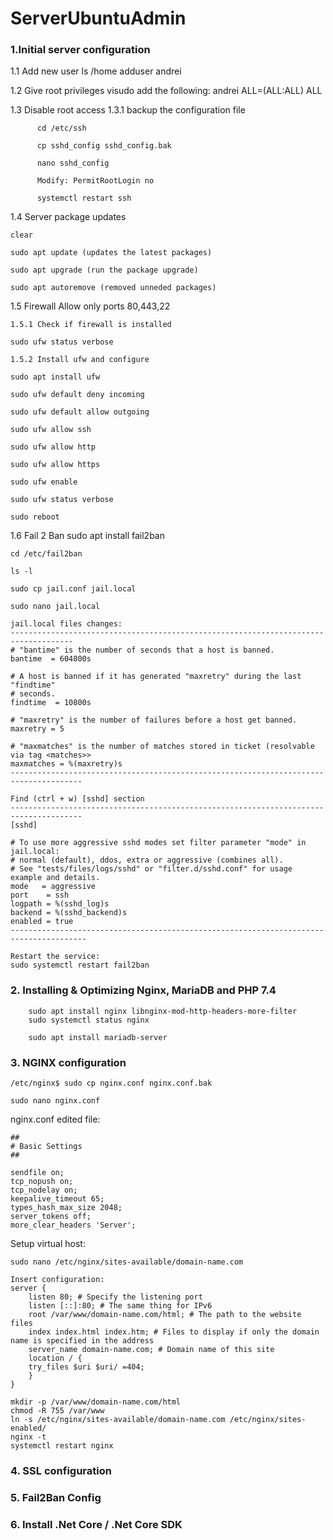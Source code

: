 # ServerUbuntuAdmin

### 1.Initial server configuration
1.1 Add new user
    ls /home
    adduser andrei

1.2 Give root privileges
    visudo
    add the following: andrei ALL=(ALL:ALL) ALL
  
1.3 Disable root access
    1.3.1 backup the configuration file
          
          cd /etc/ssh
          
          cp sshd_config sshd_config.bak
          
          nano sshd_config
          
          Modify: PermitRootLogin no
          
          systemctl restart ssh

1.4 Server package updates
    
    clear
    
    sudo apt update (updates the latest packages)
    
    sudo apt upgrade (run the package upgrade)
    
    sudo apt autoremove (removed unneded packages)
    
1.5 Firewall
    Allow only ports 80,443,22
    
    1.5.1 Check if firewall is installed
    
    sudo ufw status verbose
    
    1.5.2 Install ufw and configure
    
    sudo apt install ufw
    
    sudo ufw default deny incoming
    
    sudo ufw default allow outgoing
    
    sudo ufw allow ssh
    
    sudo ufw allow http
    
    sudo ufw allow https
    
    sudo ufw enable
    
    sudo ufw status verbose
    
    sudo reboot
    
1.6 Fail 2 Ban
    sudo apt install fail2ban
    
    cd /etc/fail2ban
    
    ls -l
    
    sudo cp jail.conf jail.local
    
    sudo nano jail.local
    
    jail.local files changes:
    ------------------------------------------------------------------------------------
    # "bantime" is the number of seconds that a host is banned.
    bantime  = 604800s

    # A host is banned if it has generated "maxretry" during the last "findtime"
    # seconds.
    findtime  = 10800s

    # "maxretry" is the number of failures before a host get banned.
    maxretry = 5

    # "maxmatches" is the number of matches stored in ticket (resolvable via tag <matches>>
    maxmatches = %(maxretry)s
    --------------------------------------------------------------------------------------
    
    Find (ctrl + w) [sshd] section
    --------------------------------------------------------------------------------------
    [sshd]

    # To use more aggressive sshd modes set filter parameter "mode" in jail.local:
    # normal (default), ddos, extra or aggressive (combines all).
    # See "tests/files/logs/sshd" or "filter.d/sshd.conf" for usage example and details.
    mode   = aggressive
    port    = ssh
    logpath = %(sshd_log)s
    backend = %(sshd_backend)s
    enabled = true
    ---------------------------------------------------------------------------------------

    Restart the service:
    sudo systemctl restart fail2ban

### 2. Installing & Optimizing Nginx, MariaDB and PHP 7.4

        sudo apt install nginx libnginx-mod-http-headers-more-filter
        sudo systemctl status nginx
        
        sudo apt install mariadb-server

### 3. NGINX configuration

    /etc/nginx$ sudo cp nginx.conf nginx.conf.bak
    
    sudo nano nginx.conf
    
nginx.conf edited file:

    ##
    # Basic Settings
    ##

    sendfile on;
    tcp_nopush on;
    tcp_nodelay on;
    keepalive_timeout 65;
    types_hash_max_size 2048;
    server_tokens off;
    more_clear_headers 'Server';
    
Setup virtual host:

    sudo nano /etc/nginx/sites-available/domain-name.com
    
    Insert configuration:
    server {
        listen 80; # Specify the listening port
        listen [::]:80; # The same thing for IPv6
        root /var/www/domain-name.com/html; # The path to the website files
        index index.html index.htm; # Files to display if only the domain name is specified in the address
        server_name domain-name.com; # Domain name of this site
        location / {
        try_files $uri $uri/ =404;
        }
    }
    
    mkdir -p /var/www/domain-name.com/html
    chmod -R 755 /var/www
    ln -s /etc/nginx/sites-available/domain-name.com /etc/nginx/sites-enabled/
    nginx -t
    systemctl restart nginx

### 4. SSL configuration

### 5. Fail2Ban Config

### 6. Install .Net Core / .Net Core SDK

